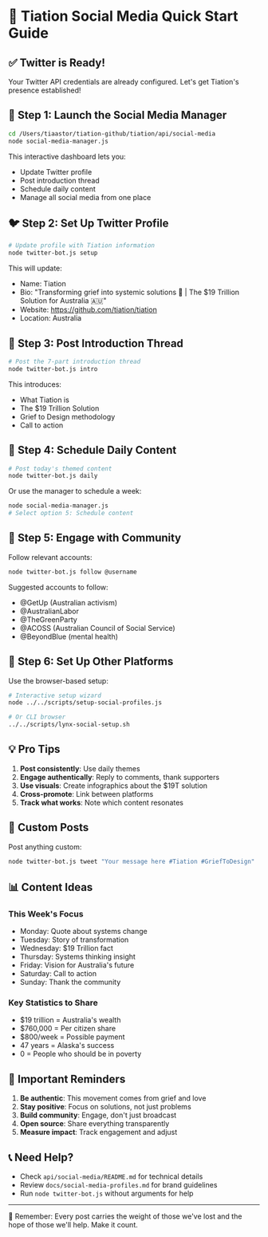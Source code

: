 # 🚀 Tiation Social Media Quick Start Guide

## ✅ Twitter is Ready! 

Your Twitter API credentials are already configured. Let's get Tiation's presence established!

## 📱 Step 1: Launch the Social Media Manager

```bash
cd /Users/tiaastor/tiation-github/tiation/api/social-media
node social-media-manager.js
```

This interactive dashboard lets you:
- Update Twitter profile
- Post introduction thread
- Schedule daily content
- Manage all social media from one place

## 🐦 Step 2: Set Up Twitter Profile

```bash
# Update profile with Tiation information
node twitter-bot.js setup
```

This will update:
- Name: Tiation
- Bio: "Transforming grief into systemic solutions 💜 | The $19 Trillion Solution for Australia 🇦🇺"
- Website: https://github.com/tiation/tiation
- Location: Australia

## 📢 Step 3: Post Introduction Thread

```bash
# Post the 7-part introduction thread
node twitter-bot.js intro
```

This introduces:
- What Tiation is
- The $19 Trillion Solution
- Grief to Design methodology
- Call to action

## 📅 Step 4: Schedule Daily Content

```bash
# Post today's themed content
node twitter-bot.js daily
```

Or use the manager to schedule a week:
```bash
node social-media-manager.js
# Select option 5: Schedule content
```

## 🎯 Step 5: Engage with Community

Follow relevant accounts:
```bash
node twitter-bot.js follow @username
```

Suggested accounts to follow:
- @GetUp (Australian activism)
- @AustralianLabor
- @TheGreenParty
- @ACOSS (Australian Council of Social Service)
- @BeyondBlue (mental health)

## 📱 Step 6: Set Up Other Platforms

Use the browser-based setup:
```bash
# Interactive setup wizard
node ../../scripts/setup-social-profiles.js

# Or CLI browser
../../scripts/lynx-social-setup.sh
```

## 💡 Pro Tips

1. **Post consistently**: Use daily themes
2. **Engage authentically**: Reply to comments, thank supporters
3. **Use visuals**: Create infographics about the $19T solution
4. **Cross-promote**: Link between platforms
5. **Track what works**: Note which content resonates

## 🔧 Custom Posts

Post anything custom:
```bash
node twitter-bot.js tweet "Your message here #Tiation #GriefToDesign"
```

## 📊 Content Ideas

### This Week's Focus
- Monday: Quote about systems change
- Tuesday: Story of transformation
- Wednesday: $19 Trillion fact
- Thursday: Systems thinking insight
- Friday: Vision for Australia's future
- Saturday: Call to action
- Sunday: Thank the community

### Key Statistics to Share
- $19 trillion = Australia's wealth
- $760,000 = Per citizen share
- $800/week = Possible payment
- 47 years = Alaska's success
- 0 = People who should be in poverty

## 🚨 Important Reminders

1. **Be authentic**: This movement comes from grief and love
2. **Stay positive**: Focus on solutions, not just problems
3. **Build community**: Engage, don't just broadcast
4. **Open source**: Share everything transparently
5. **Measure impact**: Track engagement and adjust

## 📞 Need Help?

- Check `api/social-media/README.md` for technical details
- Review `docs/social-media-profiles.md` for brand guidelines
- Run `node twitter-bot.js` without arguments for help

---

💜 Remember: Every post carries the weight of those we've lost and the hope of those we'll help. Make it count.
